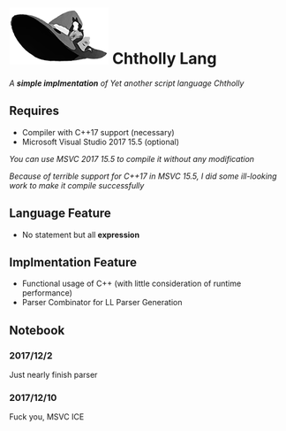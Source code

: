 # ![Chtholly Lang Logo](doc/logo/logo180.png) Chtholly Lang

*A **simple implmentation** of Yet another script language Chtholly*

## Requires
* Compiler with C++17 support (necessary)
* Microsoft Visual Studio 2017 15.5 (optional)

*You can use MSVC 2017 15.5 to compile it without any modification*

*Because of terrible support for C++17 in MSVC 15.5, I did some ill-looking work to make it compile successfully*

## Language Feature
* No statement but all **expression**

## Implmentation Feature
* Functional usage of C++ (with little consideration of runtime performance)
* Parser Combinator for LL Parser Generation

## Notebook

### 2017/12/2
Just nearly finish parser

### 2017/12/10
Fuck you, MSVC ICE
